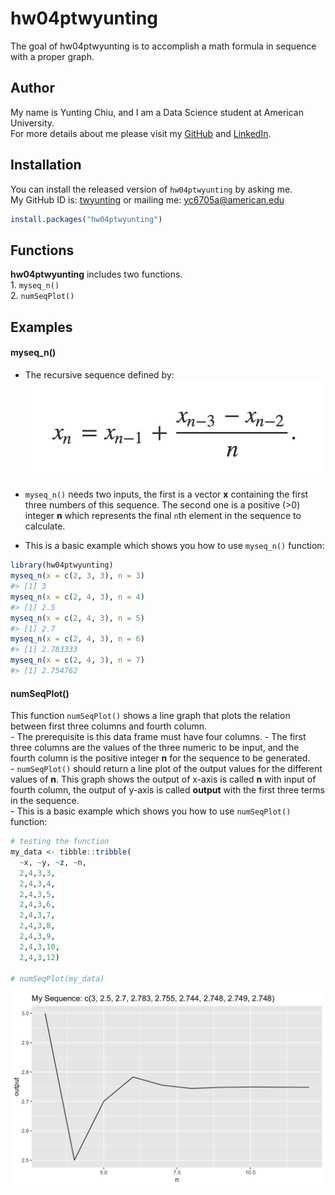 
<!-- README.md is generated from README.Rmd. Please edit that file -->

# hw04ptwyunting

<!-- badges: start -->

<!-- badges: end -->

The goal of hw04ptwyunting is to accomplish a math formula in sequence
with a proper graph.

## Author

My name is Yunting Chiu, and I am a Data Science student at American
University.  
For more details about me please visit my
[GitHub](https://github.com/twyunting) and
[LinkedIn](https://www.linkedin.com/in/yuntingchiu/).

## Installation

You can install the released version of `hw04ptwyunting` by asking me.  
My GitHub ID is: [twyunting](https://github.com/twyunting) or mailing
me: <yc6705a@american.edu>

``` r
install.packages("hw04ptwyunting")
```

## Functions

**hw04ptwyunting** includes two functions.  
1\. `myseq_n()`  
2\. `numSeqPlot()`  

## Examples

#### myseq\_n()

  - The recursive sequence defined by: ![](pics/function1.png)

  - `myseq_n()` needs two inputs, the first is a vector **x** containing
    the first three numbers of this sequence. The second one is a
    positive (\>0) integer **n** which represents the final `n`th
    element in the sequence to calculate.  

  - This is a basic example which shows you how to use `myseq_n()`
    function:  

<!-- end list -->

``` r
library(hw04ptwyunting)
myseq_n(x = c(2, 3, 3), n = 3)
#> [1] 3
myseq_n(x = c(2, 4, 3), n = 4)
#> [1] 2.5
myseq_n(x = c(2, 4, 3), n = 5)
#> [1] 2.7
myseq_n(x = c(2, 4, 3), n = 6)
#> [1] 2.783333
myseq_n(x = c(2, 4, 3), n = 7)
#> [1] 2.754762
```

#### numSeqPlot()

This function `numSeqPlot()` shows a line graph that plots the relation
between first three columns and fourth column.  
\- The prerequisite is this data frame must have four columns. - The
first three columns are the values of the three numeric to be input, and
the fourth column is the positive integer **n** for the sequence to be
generated.  
\- `numSeqPlot()` should return a line plot of the output values for the
different values of **n**. This graph shows the output of x-axis is
called **n** with input of fourth column, the output of y-axis is called
**output** with the first three terms in the sequence.  
\- This is a basic example which shows you how to use `numSeqPlot()`
function:  

``` r
# testing the function
my_data <- tibble::tribble(
  ~x, ~y, ~z, ~n,
  2,4,3,3,
  2,4,3,4,
  2,4,3,5,
  2,4,3,6,
  2,4,3,7,
  2,4,3,8,
  2,4,3,9,
  2,4,3,10,
  2,4,3,12)

# numSeqPlot(my_data)
```

![](pics/numSeqPlotExample.png)
